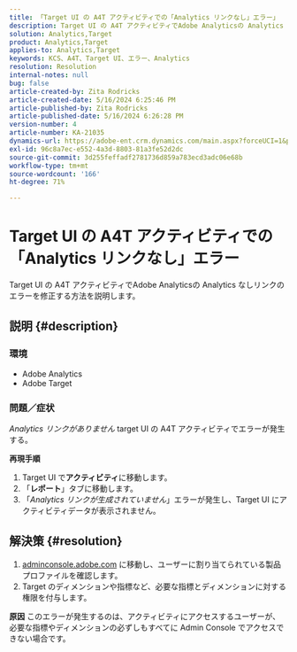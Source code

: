 ```yaml
---
title: 「Target UI の A4T アクティビティでの「Analytics リンクなし」エラー」
description: Target UI の A4T アクティビティでAdobe Analyticsの Analytics なしリンクのエラーを修正する方法を説明します
solution: Analytics,Target
product: Analytics,Target
applies-to: Analytics,Target
keywords: KCS、A4T、Target UI、エラー、Analytics
resolution: Resolution
internal-notes: null
bug: false
article-created-by: Zita Rodricks
article-created-date: 5/16/2024 6:25:46 PM
article-published-by: Zita Rodricks
article-published-date: 5/16/2024 6:26:28 PM
version-number: 4
article-number: KA-21035
dynamics-url: https://adobe-ent.crm.dynamics.com/main.aspx?forceUCI=1&pagetype=entityrecord&etn=knowledgearticle&id=ed3366b3-b113-ef11-9f89-6045bd0298d4
exl-id: 96c8a7ec-e552-4a3d-8803-81a3fe52d2dc
source-git-commit: 3d255feffadf2781736d859a783ecd3adc06e68b
workflow-type: tm+mt
source-wordcount: '166'
ht-degree: 71%

---
```


# Target UI の A4T アクティビティでの「Analytics リンクなし」エラー


Target UI の A4T アクティビティでAdobe Analyticsの Analytics なしリンクのエラーを修正する方法を説明します。

## 説明 {#description}


### <b>環境</b>

- Adobe Analytics
- Adobe Target




### <b>問題／症状</b>

*Analytics リンクがありません* target UI の A4T アクティビティでエラーが発生する。



<b>再現手順</b>

1.  Target UI で<b>アクティビティ</b>に移動します。
2. 「<b>レポート</b>」タブに移動します。
3. 「*Analytics リンクが生成されていません*」エラーが発生し、Target UI にアクティビティデータが表示されません。



## 解決策 {#resolution}


1. [adminconsole.adobe.com](https://adminconsole.adobe.com/) に移動し、ユーザーに割り当てられている製品プロファイルを確認します。
2. Target のディメンションや指標など、必要な指標とディメンションに対する権限を付与します。



<b>原因</b>
このエラーが発生するのは、アクティビティにアクセスするユーザーが、必要な指標やディメンションの必ずしもすべてに Admin Console でアクセスできない場合です。

